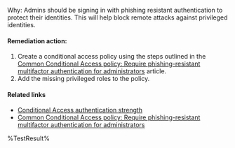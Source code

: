 Why: Admins should be signing in with phishing resistant authentication to protect their identities. This will help block remote attacks against privileged identities.

#### Remediation action:

1. Create a conditional access policy using the steps outlined in the [Common Conditional Access policy: Require phishing-resistant multifactor authentication for administrators](https://learn.microsoft.com/entra/identity/conditional-access/how-to-policy-phish-resistant-admin-mfa) article.
2. Add the missing privileged roles to the policy.

#### Related links

* [Conditional Access authentication strength](https://learn.microsoft.com/entra/identity/authentication/concept-authentication-strengths)
* [Common Conditional Access policy: Require phishing-resistant multifactor authentication for administrators](https://learn.microsoft.com/entra/identity/conditional-access/how-to-policy-phish-resistant-admin-mfa)

<!--- Results --->
%TestResult%
